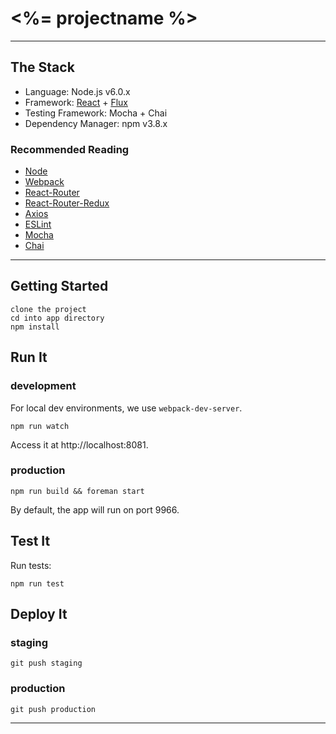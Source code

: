 # <%= projectname %>

---

## The Stack

- Language: Node.js v6.0.x
- Framework: [React](http://facebook.github.io/react/) + [Flux](https://facebook.github.io/flux/)
- Testing Framework: Mocha + Chai
- Dependency Manager: npm v3.8.x

### Recommended Reading

* [Node](https://nodejs.org/)
* [Webpack](https://webpack.github.io/)
* [React-Router](https://github.com/rackt/react-router)
* [React-Router-Redux](https://github.com/rackt/react-router-redux)
* [Axios](https://github.com/mzabriskie/axios)
* [ESLint](https://medium.com/@dan_abramov/lint-like-it-s-2015-6987d44c5b48)
* [Mocha](https://github.com/mochajs/mocha)
* [Chai](https://github.com/chaijs/chai)

---

## Getting Started

    clone the project
    cd into app directory
    npm install

## Run It

### development
For local dev environments, we use `webpack-dev-server`.

    npm run watch

Access it at http://localhost:8081.

### production

    npm run build && foreman start

By default, the app will run on port 9966.

## Test It

Run tests:

    npm run test

## Deploy It

### staging

    git push staging

### production

    git push production

---
